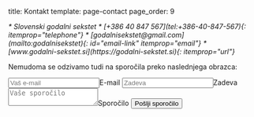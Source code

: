 title: Kontakt
template: page-contact
page_order: 9


<address itemprop="address" markdown="block">
* <i class="fa fa-map-marker"></i> Slovenski godalni sekstet
* <i class="fa fa-phone"></i> [+386 40 847 567](tel:+386-40-847-567){: itemprop="telephone"}
* <i class="fa fa-envelope"></i> [godalnisekstet@<span hidden>NOSPAM</span>gmail.com](mailto:godalnisekstet){: id="email-link" itemprop="email"}
* <i class="fa fa-globe"></i> [www.godalni-sekstet.si](https://godalni-sekstet.si){: itemprop="url"}
</address>


Nemudoma se odzivamo tudi na sporočila preko naslednjega obrazca:


<form id="contact" action="mailto:godalnisekstet" method="get">
    <label><input name="cc" type="email" placeholder="Vaš e-mail" required><span>E-mail</span></label>
    <label><input name="subject" placeholder="Zadeva" required><span>Zadeva</span></label>
    <label><textarea name="body" placeholder="Vaše sporočilo" required></textarea><span>Sporočilo</span></label>
    <button>Pošlji sporočilo</button>
</form>
